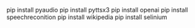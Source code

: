 pip install pyaudio
pip install pyttsx3
pip install openai
pip install speechreconition
pip install wikipedia 
pip install selinium
